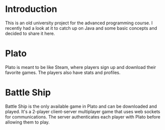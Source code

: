 # Introduction
This is an old university project for the advanced programming course. I recently had a look at it to catch up on Java and some basic concepts and decided to share it here.

# Plato
Plato is meant to be like Steam, where players sign up and download their favorite games. The players also have stats and profiles.

# Battle Ship
Battle Ship is the only available game in Plato and can be downloaded and played. It's a 2-player client-server multiplayer game that uses web sockets for communications. The server authenticates each player with Plato before allowing them to play.
